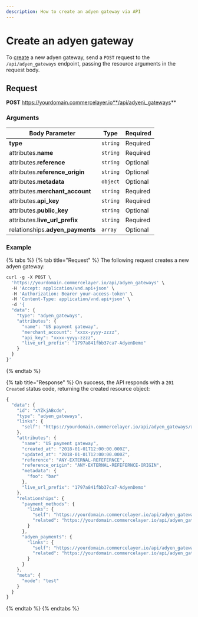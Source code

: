 ```yaml
---
description: How to create an adyen gateway via API
---
```


# Create an adyen gateway

To [create](https://docs.commercelayer.io/developers/creating-resources) a new adyen gateway, send a `POST` request to the `/api/adyen_gateways` endpoint, passing the resource arguments in the request body.

## Request

**POST** https://yourdomain.commercelayer.io**/api/adyen\_gateways**

### Arguments

| Body Parameter                    | Type     | Required |
| --------------------------------- | -------- | -------- |
| **type**                          | `string` | Required |
| attributes.**name**               | `string` | Required |
| attributes.**reference**          | `string` | Optional |
| attributes.**reference\_origin**  | `string` | Optional |
| attributes.**metadata**           | `object` | Optional |
| attributes.**merchant\_account**  | `string` | Required |
| attributes.**api\_key**           | `string` | Required |
| attributes.**public\_key**        | `string` | Optional |
| attributes.**live\_url\_prefix**  | `string` | Required |
| relationships.**adyen\_payments** | `array`  | Optional |

### Example

{% tabs %}
{% tab title="Request" %}
The following request creates a new adyen gateway:

```javascript
curl -g -X POST \
  'https://yourdomain.commercelayer.io/api/adyen_gateways' \
  -H 'Accept: application/vnd.api+json' \
  -H 'Authorization: Bearer your-access-token' \
  -H 'Content-Type: application/vnd.api+json' \
  -d '{
  "data": {
    "type": "adyen_gateways",
    "attributes": {
      "name": "US payment gateway",
      "merchant_account": "xxxx-yyyy-zzzz",
      "api_key": "xxxx-yyyy-zzzz",
      "live_url_prefix": "1797a841fbb37ca7-AdyenDemo"
    }
  }
}'
```
{% endtab %}

{% tab title="Response" %}
On success, the API responds with a `201 Created` status code, returning the created resource object:

```javascript
{
  "data": {
    "id": "xYZkjABcde",
    "type": "adyen_gateways",
    "links": {
      "self": "https://yourdomain.commercelayer.io/api/adyen_gateways/xYZkjABcde"
    },
    "attributes": {
      "name": "US payment gateway",
      "created_at": "2018-01-01T12:00:00.000Z",
      "updated_at": "2018-01-01T12:00:00.000Z",
      "reference": "ANY-EXTERNAL-REFEFERNCE",
      "reference_origin": "ANY-EXTERNAL-REFEFERNCE-ORIGIN",
      "metadata": {
        "foo": "bar"
      },
      "live_url_prefix": "1797a841fbb37ca7-AdyenDemo"
    },
    "relationships": {
      "payment_methods": {
        "links": {
          "self": "https://yourdomain.commercelayer.io/api/adyen_gateways/xYZkjABcde/relationships/payment_methods",
          "related": "https://yourdomain.commercelayer.io/api/adyen_gateways/xYZkjABcde/payment_methods"
        }
      },
      "adyen_payments": {
        "links": {
          "self": "https://yourdomain.commercelayer.io/api/adyen_gateways/xYZkjABcde/relationships/adyen_payments",
          "related": "https://yourdomain.commercelayer.io/api/adyen_gateways/xYZkjABcde/adyen_payments"
        }
      }
    },
    "meta": {
      "mode": "test"
    }
  }
}
```
{% endtab %}
{% endtabs %}
